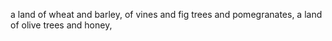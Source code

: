a land of wheat and barley, of vines and fig trees and pomegranates, a land of olive trees and honey,

